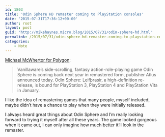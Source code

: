 ```yaml
---
id: 1803
title: 'Odin Sphere HD remaster coming to PlayStation consoles'
date: '2015-07-31T17:36:12+00:00'
author: root
layout: post
guid: 'http://mikehaynes.micro.blog/2015/07/31/odin-sphere-hd.html'
permalink: /2015/07/31/odin-sphere-hd-remaster-coming-to-playstation-consoles/
categories:
    - Note
---
```


[Michael McWhertor for Polygon](https://www.polygon.com/2015/7/20/9003985/odin-sphere-hd-playstation-4-ps3-vita-vanillaware-atlus):

> Vanillaware’s side-scrolling, fantasy action-role-playing game Odin Sphere is coming back next year in remastered form, publisher Atlus announced today. Odin Sphere: Leifþrasir, a high-definition re-release, is bound for PlayStation 3, PlayStation 4 and PlayStation Vita in January.

I like the idea of remastering games that many people, myself included, maybe didn’t have a chance to play when they were initially released.

I always heard great things about Odin Sphere and I’m really looking forward to trying it myself after all these years. The game looked gorgeous when it came out, I can only imagine how much better it’ll look in the remaster.